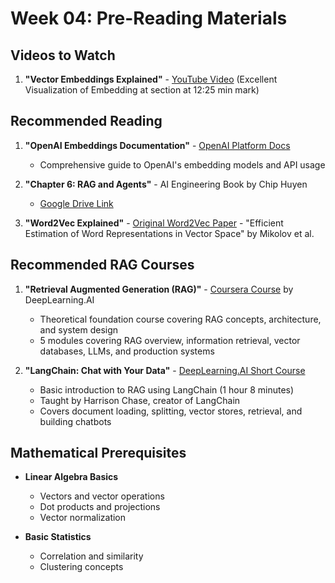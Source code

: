 # Week 04: Pre-Reading Materials

## Videos to Watch
1. **"Vector Embeddings Explained"** - [YouTube Video](https://www.youtube.com/watch?v=wjZofJX0v4M) (Excellent Visualization of Embedding at section at 12:25 min mark)

## Recommended Reading
1. **"OpenAI Embeddings Documentation"** - [OpenAI Platform Docs](https://platform.openai.com/docs/guides/embeddings)
   - Comprehensive guide to OpenAI's embedding models and API usage

2. **"Chapter 6: RAG and Agents"** - AI Engineering Book by Chip Huyen
   - [Google Drive Link](https://drive.google.com/file/d/1zc3V5gjELvUn3W9WVZut7ulnpbml43gY/view?usp=drive_link)

3. **"Word2Vec Explained"** - [Original Word2Vec Paper](https://arxiv.org/pdf/1301.3781) - "Efficient Estimation of Word Representations in Vector Space" by Mikolov et al.

## Recommended RAG Courses
1. **"Retrieval Augmented Generation (RAG)"** - [Coursera Course](https://www.coursera.org/learn/retrieval-augmented-generation-rag) by DeepLearning.AI
   - Theoretical foundation course covering RAG concepts, architecture, and system design
   - 5 modules covering RAG overview, information retrieval, vector databases, LLMs, and production systems

2. **"LangChain: Chat with Your Data"** - [DeepLearning.AI Short Course](https://www.deeplearning.ai/short-courses/langchain-chat-with-your-data/)
   - Basic introduction to RAG using LangChain (1 hour 8 minutes)
   - Taught by Harrison Chase, creator of LangChain
   - Covers document loading, splitting, vector stores, retrieval, and building chatbots

## Mathematical Prerequisites
- **Linear Algebra Basics**
  - Vectors and vector operations
  - Dot products and projections
  - Vector normalization

- **Basic Statistics**
  - Correlation and similarity
  - Clustering concepts